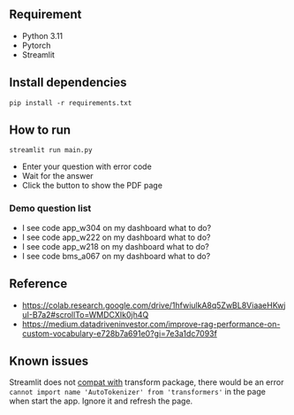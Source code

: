 ## Requirement
- Python 3.11
- Pytorch
- Streamlit

## Install dependencies
```
pip install -r requirements.txt
```

## How to run
```
streamlit run main.py   
```
- Enter your question with error code
- Wait for the answer
- Click the button to show the PDF page

### Demo question list
- I see code app_w304 on my dashboard what to do?
- I see code app_w222 on my dashboard what to do?
- I see code app_w218 on my dashboard what to do?
- I see code bms_a067 on my dashboard what to do?

## Reference
- https://colab.research.google.com/drive/1hfwiulkA8q5ZwBL8ViaaeHKwjuI-B7a2#scrollTo=WMDCXIk0jh4Q
- https://medium.datadriveninvestor.com/improve-rag-performance-on-custom-vocabulary-e728b7a691e0?gi=7e3a1dc7093f

## Known issues
Streamlit does not [compat with](https://discuss.streamlit.io/t/problem-importing-module-inside-streamlit-script-intermittent-import-failure/64737) transform package, there would be an error `cannot import name 'AutoTokenizer' from 'transformers'` in the page when start the app. Ignore it and refresh the page.